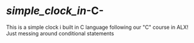# _simple_clock_in_-C-
This is a simple clock i built in C language following our "C" course in ALX! Just messing around conditional statements

